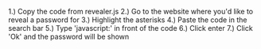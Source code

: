 1.) Copy the code from revealer.js
2.) Go to the website where you'd like to reveal a password for
3.) Highlight the asterisks
4.) Paste the code in the search bar
5.) Type 'javascript:' in front of the code
6.) Click enter
7.) Click 'Ok' and the password will be shown
